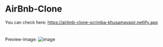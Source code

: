 # AirBnb-Clone

You can check here: https://airbnb-clone-scrimba-khusamayasir.netlify.app

#
Preview-Image: 
              ![image](https://user-images.githubusercontent.com/66178232/165744744-53906c1b-4ac7-4f4d-b676-2de30727847e.png)


